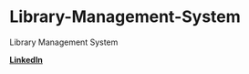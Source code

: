 # Library-Management-System
Library Management System


__[LinkedIn](https://www.linkedin.com/in/brown-ekeledo)__